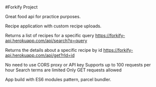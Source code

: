 #Forkify Project

Great food api for practice purposes.

Recipe application with custom recipe uploads.

Returns a list of recipes for a specific query
https://forkify-api.herokuapp.com/api/search?q=query

Returns the details about a specific recipe by id
https://forkify-api.herokuapp.com/api/get?rId=id

No need to use CORS proxy or API key
Supports up to 100 requests per hour
Search terms are limited
Only GET requests allowed

App build with ES6 modules pattern, parcel bundler.

